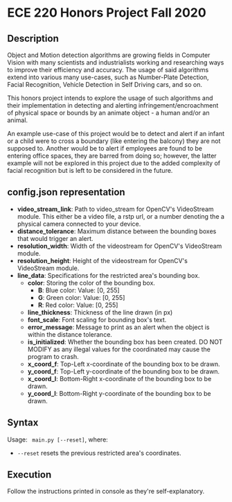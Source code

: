 
# ECE 220 Honors Project Fall 2020

## Description

Object and Motion detection algorithms are growing fields in Computer Vision with many scientists and industrialists working and researching ways to improve their efficiency and accuracy. The usage of said algorithms extend into various many use-cases, such as Number-Plate Detection, Facial Recognition, Vehicle Detection in Self Driving cars, and so on.

This honors project intends to explore the usage of such algorithms and their implementation in detecting and alerting infringement/encroachment of physical space or bounds by an animate object - a human and/or an animal.

An example use-case of this project would be to detect and alert if an infant or a child were to cross a boundary (like entering the balcony) they are not supposed to. Another would be to alert if employees are found to be entering office spaces, they are barred from doing so; however, the latter example will not be explored in this project due to the added complexity of facial recognition but is left to be considered in the future.

## config.json representation
* **video_stream_link**: Path to video_stream for OpenCV's VideoStream module. This either be a video file, a rstp url, or a number denoting the a physical camera connected to your device. 
* **distance_tolerance**: Maximum distance between the bounding boxes that would trigger an alert. 
* **resolution_width**: Width of the videostream for OpenCV's VideoStream module. 
* **resolution_height**: Height of the videostream for OpenCV's VideoStream module.
* **line_data**: Specifications for the restricted area's bounding box.
  * **color**: Storing the color of the bounding box.
    * **B**: Blue color: Value: [0, 255]
    * **G**: Green color: Value: [0, 255]
    * **R**: Red color: Value: [0, 255]
  * **line_thickness**: Thickness of the line drawn (in px)
  * **font_scale**: Font scaling for bounding box's text.
  * **error_message**: Message to print as an alert when the object is within the distance tolerance.
  * **is_initialized**: Whether the bounding box has been created. DO NOT MODIFY as any illegal values for the coordinated may cause the program to crash.
  * **x_coord_f**: Top-Left x-coordinate of the bounding box to be drawn.
  * **y_coord_f**: Top-Left y-coordinate of the bounding box to be drawn.
  * **x_coord_l**: Bottom-Right x-coordinate of the bounding box to be drawn.
  * **y_coord_l**: Bottom-Right y-coordinate of the bounding box to be drawn.
  
## Syntax
Usage: ` main.py [--reset]`, where:
   * `--reset` resets the previous restricted area's coordinates. 

## Execution
Follow the instructions printed in console as they're self-explanatory.
